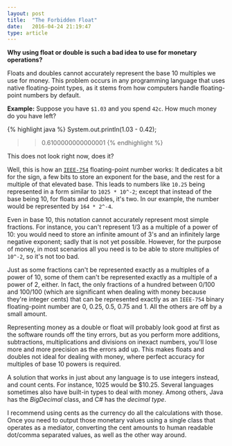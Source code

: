 ```yaml
---
layout: post
title:  "The Forbidden Float"
date:   2016-04-24 21:19:47
type: article
---
```


**Why using float or double is such a bad idea to use for monetary operations?**

Floats and doubles cannot accurately represent the base 10 multiples we use for money. This problem
occurs in any programming language that uses native floating-point types, as it stems from how
computers handle floating-point numbers by default.

**Example:** Suppose you have `$1.03` and you spend `42c`. How much money do you have left?

{% highlight java %}
System.out.println(1.03 - 0.42);
>> 0.6100000000000001
{% endhighlight %}

This does not look right now, does it?

Well, this is how an [`IEEE-754`](https://de.wikipedia.org/wiki/IEEE_754) floating-point number works:
It dedicates a bit for the sign, a few bits to store an exponent for the base, and the rest for a
multiple of that elevated base. This leads to numbers like `10.25` being represented in a form
similar to `1025 * 10^-2`; except that instead of the base being 10, for floats and doubles, it's
two. In our example, the number would be represented by `164 * 2^-4`.

Even in base 10, this notation cannot accurately represent most simple fractions. For instance, 
you can't represent 1/3 as a multiple of a power of 10: you would need to store an infinite amount
of 3's and an infinitely large negative exponent; sadly that is not yet possible. However, for the
purpose of money, in most scenarios all you need is to be able to store multiples of `10^-2`, so it's
not too bad.

Just as some fractions can't be represented exactly as a multiples of a power of 10, some of them 
can't be represented exactly as a multiple of a power of 2, either. In fact, the only fractions of 
a hundred between 0/100 and 100/100 (which are significant when dealing with money because they're 
integer cents) that can be represented exactly as an `IEEE-754` binary floating-point number are 0,
0.25, 0.5, 0.75 and 1. All the others are off by a small amount.

Representing money as a double or float will probably look good at first as the software rounds off 
the tiny errors, but as you perform more additions, subtractions, multiplications and divisions on 
inexact numbers, you'll lose more and more precision as the errors add up. This makes floats and 
doubles not ideal for dealing with money, where perfect accuracy for multiples of base 10 powers
is required.

A solution that works in just about any language is to use integers instead, and count cents. For 
instance, 1025 would be $10.25. Several languages sometimes also have built-in types to deal with
money. Among others, Java has the *BigDecimal* class, and C# has the *decimal type*.

I recommend using cents as the currency do all the calculations with those. Once you need to output
those monetary values using a single class that operates as a mediator, converting the cent amounts
to human readable dot/comma separated values, as well as the other way around.
